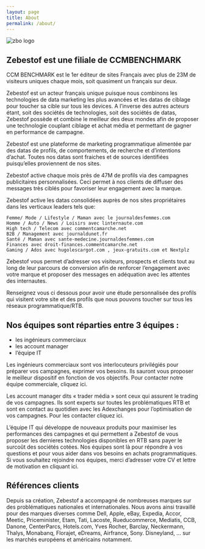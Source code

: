 ```yaml
---
layout: page
title: About
permalink: /about/
---
```


![zbo logo](../images/logo.png)

## Zebestof est une filiale de CCMBENCHMARK

CCM BENCHMARK est le 1er éditeur de sites Français avec plus de 23M de visiteurs uniques chaque mois, soit quasiment un français sur deux.
 
Zebestof est un acteur français unique puisque nous combinons les technologies de data marketing les plus avancées et les datas de ciblage pour toucher sa cible sur tous les devices. A l’inverse des autres acteurs étant, soit des sociétés de technologies, soit des sociétés de datas, Zebestof possède et combine le meilleur des deux mondes afin de proposer une technologie couplant ciblage et achat média et permettant de gagner en performance de campagne.
 
Zebestof est une plateforme de marketing programmatique alimentée par des datas de profils, de comportements, de recherche et d’intentions d’achat. Toutes nos datas sont fraiches et de sources identifiées puisqu’elles proviennent de nos sites.
 
Zebestof active chaque mois près de 47M de profils via des campagnes publicitaires personnalisées. Ceci permet à nos clients de diffuser des messages très ciblés pour favoriser leur engagement avec la marque.
 
Zebestof active les datas consolidées auprès de nos sites propriétaires dans les verticaux leaders tels que:

    Femme/ Mode / Lifestyle / Maman avec le journaldesfemmes.com
    Homme / Auto / News / Loisirs avec linternaute.com
    High tech / Telecom avec commentcamarche.net
    B2B / Management avec journaldunet.fr
    Santé / Maman avec sante-medecine.journaldesfemmes.com
    Finances avec droit-finances.commentcamarche.net
    Gaming / Ados avec hugolescargot.com , jeux-gratuits.com et Nextplz
 
Zebestof vous permet d’adresser vos visiteurs, prospects et clients tout au long de leur parcours de conversion afin de renforcer l’engagement avec votre marque et proposer des messages en adéquation avec les attentes des internautes.
 
Renseignez vous ci dessous pour avoir une étude personnalisée des profils qui visitent votre site et des profils que nous pouvons toucher sur tous les réseaux programmatique/RTB.

## Nos équipes sont réparties entre 3 équipes :

  - les ingénieurs commerciaux 
  - les account manager
  - l’équipe IT
 
Les ingénieurs commerciaux sont vos interlocuteurs privilégiés pour préparer vos campagnes, exprimer vos besoins. Ils sauront vous proposer le meilleur dispositif en fonction de vos objectifs. Pour contacter notre équipe commerciale, cliquez ici.

Les account manager dits « trader média » sont ceux qui assurent le trading de vos campagnes. Ils sont experts sur toutes les problématiques RTB et sont en contact au quotidien avec les Adexchanges pour l’optimisation de vos campagnes. Pour les contacter cliquez ici.

L’équipe IT qui développe de nouveaux produits pour maximiser les performances des campagnes et qui permettent a Zebestof de vous proposer les dernieres technologies disponibles en RTB sans payer le surcoût des sociétés cotées.
Nos équipes sont là pour répondre à vos questions et pour vous aider dans vos besoins en achats programmatiques. Si vous souhaitez rejoindre nos équipes, merci d’adresser votre CV et lettre de motivation en cliquant ici.

## Références clients

Depuis sa création, Zebestof a accompagné de nombreuses marques sur des problématiques nationales et internationales. Nous avons ainsi travaillé pour des marques diverses comme Dell, Apple, eBay, Expedia, Accor, Meetic, Priceminister, Etam, Tati, Lacoste, 
Rueducommerce, Mediatis, CCB, Danone, CenterParcs, Hotels.com, Yves Rocher, Barclay, Neckermann, Thalys, Monabanq, Florajet, eDreams, Airfrance, Sony. Disneyland, … sur les marchés européens et américains notamment.
